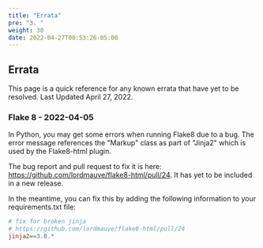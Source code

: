 ```yaml
---
title: "Errata"
pre: "3. "
weight: 30
date: 2022-04-27T00:53:26-05:00
---
```


## Errata

This page is a quick reference for any known errata that have yet to be resolved. Last Updated April 27, 2022.

### Flake 8 - 2022-04-05

In Python, you may get some errors when running Flake8 due to a bug. The error message references the "Markup" class as part of "Jinja2" which is used by the Flake8-html plugin.

The bug report and pull request to fix it is here: https://github.com/lordmauve/flake8-html/pull/24. It has yet to be included in a new release.

In the meantime, you can fix this by adding the following information to your requirements.txt file:

```ini
# fix for broken jinja
# https://github.com/lordmauve/flake8-html/pull/24
jinja2==3.0.*
```